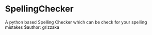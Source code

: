 # SpellingChecker
A python based Spelling Checker which can be check for your spelling mistakes
$author: grizzaka
